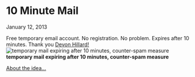 10 Minute Mail
==============
January 12, 2013

Free temporary email account. No registration. No problem. Expires after 10 minutes. Thank you [Devon Hillard!](http://www.digitalsanctuary.com/tech-blog/)
![temporary mail expiring after 10 minutes, counter-spam measure](http://lafkblogs.files.wordpress.com/2013/01/10minutemail.png?w=300&h=220)
__temporary mail expiring after 10 minutes, counter-spam measure__

[About the idea…](http://10minutemail.com/10MinuteMail/about.html)

